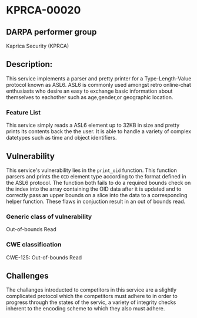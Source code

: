 # KPRCA-00020

## DARPA performer group
Kaprica Security (KPRCA)

## Description:

This service implements a parser and pretty printer for a Type-Length-Value
protocol known as ASL6. ASL6 is commonly used amongst retro online-chat
enthusiasts who desire an easy to exchange basic information about themselves
to eachother such as age,gender,or geographic location.

### Feature List

This service simply reads a ASL6 element up to 32KB in size and pretty prints
its contents back the the user. It is able to handle a variety of complex
datetypes such as time and object identifiers.

## Vulnerability

This service's vulnerability lies in the `print_oid` function. This function
parsers and prints the `OID` element type according to the format defined in
the ASL6 protocol. The function both fails to do a required bounds check on the
index into the array containing the OID data after it is updated and to correctly
pass an upper bounds on a slice into the data to a corresponding helper function.
These flaws in conjuction result in an out of bounds read.

### Generic class of vulnerability
Out-of-bounds Read

### CWE classification
CWE-125: Out-of-bounds Read

## Challenges

The challanges introducted to competitors in this service are a slightly
complicated protocol which the competitors must adhere to in order to progress
through the states of the servic, a variety of integrity checks inherent to the
encoding scheme to which they also must adhere.

